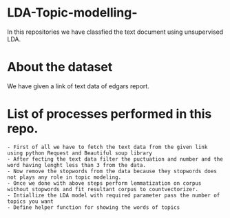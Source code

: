 # LDA-Topic-modelling-
In this repositories we have classfied the text document using unsupervised LDA.

# About the dataset 
We have given a link of text data of edgars report.

# List of processes performed in this repo.
    - First of all we have to fetch the text data from the given link using python Request and Beautiful soup library
    - After fecting the text data filter the puctuation and number and the word having lenght less than 3 from the data.
    - Now remove the stopwords from the data because they stopwords does not plays any role in topic modeling.
    - Once we done with above steps perform lemmatization on corpus without stopwords and fit resultant corpus to countvectorizer.
    - Intiallize the LDA model with required parameter pass the number of topics you want
    - Define helper function for showing the words of topics 


